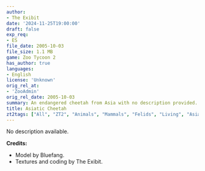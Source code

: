 ```yaml
---
author:
- The Exibit
date: '2024-11-25T19:00:00'
draft: false
exp_req:
- ES
file_date: 2005-10-03
file_size: 1.1 MB
game: Zoo Tycoon 2
has_author: true
languages:
- English
license: 'Unknown'
orig_rel_at:
- 'ZooAdmin'
orig_rel_date: 2005-10-03
summary: An endangered cheetah from Asia with no description provided.
title: Asiatic Cheetah
zt2tags: ["All", "ZT2", "Animals", "Mammals", "Felids", "Living", "Asian" ]
---
```

No description available.

**Credits:**  
- Model by Bluefang.  
- Textures and coding by The Exibit.
